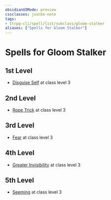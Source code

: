 ```yaml
---
obsidianUIMode: preview
cssclasses: json5e-note
tags:
- ttrpg-cli/spell/list/subclass/gloom-stalker
aliases: ["Spells for Gloom Stalker"]
---
```

# Spells for Gloom Stalker

## 1st Level

- [Disguise Self](3-Mechanics/CLI/spells/disguise-self.md "PHB") at class level 3

## 2nd Level

- [Rope Trick](3-Mechanics/CLI/spells/rope-trick.md "PHB") at class level 3

## 3rd Level

- [Fear](3-Mechanics/CLI/spells/fear.md "PHB") at class level 3

## 4th Level

- [Greater Invisibility](3-Mechanics/CLI/spells/greater-invisibility.md "PHB") at class level 3

## 5th Level

- [Seeming](3-Mechanics/CLI/spells/seeming.md "PHB") at class level 3